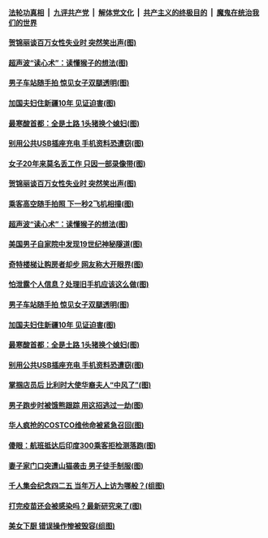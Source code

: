 ####  [法轮功真相](../../../../basic/blob/master/README.md?t=04261232) &nbsp;|&nbsp; [九评共产党](../../../../9ping.md/blob/master/README.md?t=04261232) &nbsp;|&nbsp; [解体党文化](../../../../jtdwh.md/blob/master/README.md?t=04261232)  &nbsp;|&nbsp; [共产主义的终极目的](../../../../gczydzjmd.md/blob/master/README.md?t=04261232) &nbsp;|&nbsp; [魔鬼在统治我们的世界](../../../../mgztzwmdsj.md/blob/master/README.md?t=04261232) 

#### [贺锦丽谈百万女性失业时 突然笑出声(图)](../pages/p3/969860.md?t=04261232) 

#### [超声波“读心术”：读懂猴子的想法(图)](../pages/p3/969850.md?t=04261232) 

#### [男子车站随手拍 惊见女子双腿透明(图)](../pages/p3/969364.md?t=04261232) 

#### [加国夫妇住新疆10年 见证迫害(图)](../pages/p3/969700.md?t=04261232) 

#### [最寒酸首都：全是土路 1头猪换个媳妇(图)](../pages/p3/969358.md?t=04261232) 

#### [别用公共USB插座充电 手机资料恐遭窃(图)](../pages/p3/969693.md?t=04261232) 

#### [女子20年来莫名丢工作 只因一部录像带(图)](../pages/p3/969898.md?t=04261232) 


#### [贺锦丽谈百万女性失业时 突然笑出声(图)](../pages/p3/969860.md?t=04261232) 

#### [乘客高空随手拍照 下一秒2飞机相撞(图)](../pages/p3/969851.md?t=04261232) 

#### [超声波“读心术”：读懂猴子的想法(图)](../pages/p3/969850.md?t=04261232) 

#### [美国男子自家院中发现19世纪神秘隧道(图)](../pages/p3/969813.md?t=04261232) 

#### [奇特楼梯让购房者却步 网友称大开眼界(图)](../pages/p3/969801.md?t=04261232) 

#### [怕泄露个人信息？处理旧手机应该这么做(图)](../pages/p3/969465.md?t=04261232) 

#### [男子车站随手拍 惊见女子双腿透明(图)](../pages/p3/969364.md?t=04261232) 

#### [加国夫妇住新疆10年 见证迫害(图)](../pages/p3/969700.md?t=04261232) 

#### [最寒酸首都：全是土路 1头猪换个媳妇(图)](../pages/p3/969358.md?t=04261232) 

#### [别用公共USB插座充电 手机资料恐遭窃(图)](../pages/p3/969693.md?t=04261232) 

#### [掌掴店员后 比利时大使华裔夫人“中风了”(图)](../pages/p3/969668.md?t=04261232) 

#### [男子跑步时被饿熊跟踪 用这招逃过一劫(图)](../pages/p3/969681.md?t=04261232) 

#### [华人疯抢的COSTCO维他命被紧急召回(图)](../pages/p3/969666.md?t=04261232) 

#### [傻眼：航班抵达后印度300乘客拒检测落跑(图)](../pages/p3/969661.md?t=04261232) 

#### [妻子家门口突遭山猫袭击 男子徒手制服(图)](../pages/p3/969627.md?t=04261232) 

#### [千人集会纪念四二五 当年万人上访为哪般？(组图)](../pages/p3/969583.md?t=04261232) 

#### [打完疫苗还会被感染吗？最新研究来了(图)](../pages/p3/969590.md?t=04261232) 

#### [美女下厨 错误操作惨被毁容(组图)](../pages/p3/969592.md?t=04261232) 

